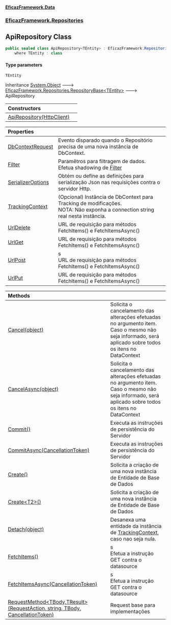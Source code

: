 #### [EficazFramework.Data](EficazFrameworkData.md 'EficazFramework Data')
### [EficazFramework.Repositories](EficazFrameworkData.md#EficazFramework.Repositories 'EficazFramework.Repositories')

## ApiRepository<TEntity> Class

```csharp
public sealed class ApiRepository<TEntity> : EficazFramework.Repositories.RepositoryBase<TEntity>
    where TEntity : class
```
#### Type parameters

<a name='EficazFramework.Repositories.ApiRepository_TEntity_.TEntity'></a>

`TEntity`

Inheritance [System.Object](https://docs.microsoft.com/en-us/dotnet/api/System.Object 'System.Object') &#129106; [EficazFramework.Repositories.RepositoryBase&lt;](EficazFramework.Repositories/RepositoryBase_T_.md 'EficazFramework.Repositories.RepositoryBase<T>')[TEntity](EficazFramework.Repositories/ApiRepository_TEntity_.md#EficazFramework.Repositories.ApiRepository_TEntity_.TEntity 'EficazFramework.Repositories.ApiRepository<TEntity>.TEntity')[&gt;](EficazFramework.Repositories/RepositoryBase_T_.md 'EficazFramework.Repositories.RepositoryBase<T>') &#129106; ApiRepository<TEntity>

| Constructors | |
| :--- | :--- |
| [ApiRepository(HttpClient)](EficazFramework.Repositories/ApiRepository_TEntity_/ApiRepository(HttpClient).md 'EficazFramework.Repositories.ApiRepository<TEntity>.ApiRepository(System.Net.Http.HttpClient)') | |

| Properties | |
| :--- | :--- |
| [DbContextRequest](EficazFramework.Repositories/ApiRepository_TEntity_/DbContextRequest.md 'EficazFramework.Repositories.ApiRepository<TEntity>.DbContextRequest') | Evento disparado quando o Repositório precisa de uma nova instância de DbContext. |
| [Filter](EficazFramework.Repositories/ApiRepository_TEntity_/Filter.md 'EficazFramework.Repositories.ApiRepository<TEntity>.Filter') | Paramêtros para filtragem de dados.<br/>Efetua shadowing de [Filter](EficazFramework.Repositories/RepositoryBase_T_/Filter.md 'EficazFramework.Repositories.RepositoryBase<T>.Filter') |
| [SerializerOptions](EficazFramework.Repositories/ApiRepository_TEntity_/SerializerOptions.md 'EficazFramework.Repositories.ApiRepository<TEntity>.SerializerOptions') | Obtém ou define as definições para serialização Json nas requisições contra o servidor Http. |
| [TrackingContext](EficazFramework.Repositories/ApiRepository_TEntity_/TrackingContext.md 'EficazFramework.Repositories.ApiRepository<TEntity>.TrackingContext') | (Opcional) Instância de DbContext para Tracking de modificações.<br/>NOTA: Não exponha a connection string real nesta instância. |
| [UrlDelete](EficazFramework.Repositories/ApiRepository_TEntity_/UrlDelete.md 'EficazFramework.Repositories.ApiRepository<TEntity>.UrlDelete') | URL de requisição para métodos FetchItems() e FetchItemsAsync() |
| [UrlGet](EficazFramework.Repositories/ApiRepository_TEntity_/UrlGet.md 'EficazFramework.Repositories.ApiRepository<TEntity>.UrlGet') | URL de requisição para métodos FetchItems() e FetchItemsAsync() |
| [UrlPost](EficazFramework.Repositories/ApiRepository_TEntity_/UrlPost.md 'EficazFramework.Repositories.ApiRepository<TEntity>.UrlPost') | s<br/>            URL de requisição para métodos FetchItems() e FetchItemsAsync() |
| [UrlPut](EficazFramework.Repositories/ApiRepository_TEntity_/UrlPut.md 'EficazFramework.Repositories.ApiRepository<TEntity>.UrlPut') | URL de requisição para métodos FetchItems() e FetchItemsAsync() |

| Methods | |
| :--- | :--- |
| [Cancel(object)](EficazFramework.Repositories/ApiRepository_TEntity_/Cancel(object).md 'EficazFramework.Repositories.ApiRepository<TEntity>.Cancel(object)') | Solicita o cancelamento das alterações efetuadas no argumento item.<br/>Caso o mesmo não seja informado, será aplicado sobre todos os itens no DataContext |
| [CancelAsync(object)](EficazFramework.Repositories/ApiRepository_TEntity_/CancelAsync(object).md 'EficazFramework.Repositories.ApiRepository<TEntity>.CancelAsync(object)') | Solicita o cancelamento das alterações efetuadas no argumento item.<br/>Caso o mesmo não seja informado, será aplicado sobre todos os itens no DataContext |
| [Commit()](EficazFramework.Repositories/ApiRepository_TEntity_/Commit().md 'EficazFramework.Repositories.ApiRepository<TEntity>.Commit()') | Executa as instruções de persistência do Servidor |
| [CommitAsync(CancellationToken)](EficazFramework.Repositories/ApiRepository_TEntity_/CommitAsync(CancellationToken).md 'EficazFramework.Repositories.ApiRepository<TEntity>.CommitAsync(System.Threading.CancellationToken)') | Executa as instruções de persistência do Servidor |
| [Create()](EficazFramework.Repositories/ApiRepository_TEntity_/Create().md 'EficazFramework.Repositories.ApiRepository<TEntity>.Create()') | Solicita a criação de uma nova instância de Entidade de Base de Dados |
| [Create&lt;T2&gt;()](EficazFramework.Repositories/ApiRepository_TEntity_/Create_T2_().md 'EficazFramework.Repositories.ApiRepository<TEntity>.Create<T2>()') | Solicita a criação de uma nova instância de Entidade de Base de Dados |
| [Detach(object)](EficazFramework.Repositories/ApiRepository_TEntity_/Detach(object).md 'EficazFramework.Repositories.ApiRepository<TEntity>.Detach(object)') | Desanexa uma entidade da instância de [TrackingContext](EficazFramework.Repositories/ApiRepository_TEntity_/TrackingContext.md 'EficazFramework.Repositories.ApiRepository<TEntity>.TrackingContext'), caso nao seja nula. |
| [FetchItems()](EficazFramework.Repositories/ApiRepository_TEntity_/FetchItems().md 'EficazFramework.Repositories.ApiRepository<TEntity>.FetchItems()') | s<br/>            Efetua a instrução GET contra o datasource |
| [FetchItemsAsync(CancellationToken)](EficazFramework.Repositories/ApiRepository_TEntity_/FetchItemsAsync(CancellationToken).md 'EficazFramework.Repositories.ApiRepository<TEntity>.FetchItemsAsync(System.Threading.CancellationToken)') | s<br/>            Efetua a instrução GET contra o datasource |
| [RequestMethod&lt;TBody,TResult&gt;(RequestAction, string, TBody, CancellationToken)](EficazFramework.Repositories/ApiRepository_TEntity_/RequestMethod_TBody,TResult_(RequestAction,string,TBody,CancellationToken).md 'EficazFramework.Repositories.ApiRepository<TEntity>.RequestMethod<TBody,TResult>(EficazFramework.Enums.CRUD.RequestAction, string, TBody, System.Threading.CancellationToken)') | Request base para implementações |
